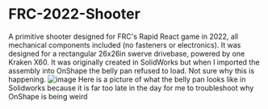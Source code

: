 # FRC-2022-Shooter
A primitive shooter designed for FRC's Rapid React game in 2022, all mechanical components included (no fasteners or electronics). It was designed for a rectangular 26x26in swerve drivebase, powered by one Kraken X60.
It was originally created in SolidWorks but when I imported the assembly into OnShape the belly pan refused to load. Not sure why this is happening.
![image](https://github.com/PinkusPonkus1/FRC-2022-Shooter/assets/152635620/2e433753-c886-474d-b5ab-bf5fe973de86)
Here is a picture of what the belly pan looks like in Solidworks because it is far too late in the day for me to troubleshoot why OnShape is being weird
